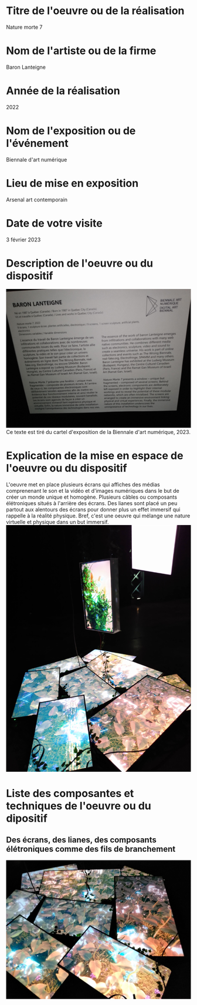# Titre de l'oeuvre ou de la réalisation
Nature morte 7

# Nom de l'artiste ou de la firme
Baron Lanteigne

# Année de la réalisation
2022

# Nom de l'exposition ou de l'événement
Biennale d'art numérique

# Lieu de mise en exposition
Arsenal art contemporain

# Date de votre visite
3 février 2023

# Description de l'oeuvre ou du dispositif 
![note.jpg](medias/note.jpg)
Ce texte est tiré du cartel d'exposition de la Biennale d'art numérique, 2023.

# Explication de la mise en espace de l'oeuvre ou du dispositif 
L'oeuvre met en place plusieurs écrans qui affiches des médias comprenenant le son et la vidéo et d'images numériques dans le but de créer un monde unique et homogène. Plusieurs câbles ou composants élétroniques situés à l'arrière des écrans. Des lianes sont placé un peu partout aux alentours des écrans pour donner plus un effet immersif qui rappelle à la réalité physique. Bref, c'est une oeuvre qui mélange une nature virtuelle et physique dans un but immersif.
![photo_1.jpg](medias/photo_1.jpg)

# Liste des composantes et techniques de l'oeuvre ou du dipositif 
## Des écrans, des lianes, des composants élétroniques comme des fils de branchement
![photo_2.jpg](medias/photo_2.jpg)

